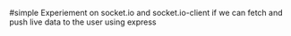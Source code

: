 #simple Experiement on socket.io and socket.io-client if we can fetch and push live data to the user using express 